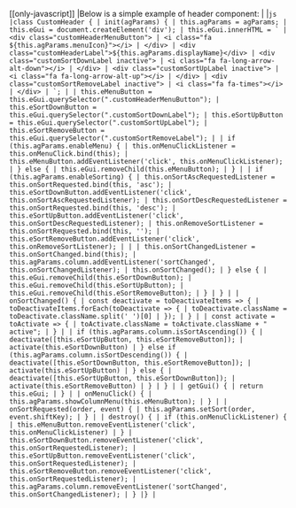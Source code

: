 [[only-javascript]]
|Below is a simple example of header component:
|
|`` js |class CustomHeader { | init(agParams) { | this.agParams = agParams; | this.eGui = document.createElement('div'); | this.eGui.innerHTML = ` | <div class="customHeaderMenuButton"> | <i class="fa ${this.agParams.menuIcon}"></i> | </div> | <div class="customHeaderLabel">${this.agParams.displayName}</div> | <div class="customSortDownLabel inactive"> | <i class="fa fa-long-arrow-alt-down"></i> | </div> | <div class="customSortUpLabel inactive"> | <i class="fa fa-long-arrow-alt-up"></i> | </div> | <div class="customSortRemoveLabel inactive"> | <i class="fa fa-times"></i> | </div> | `; | | this.eMenuButton = this.eGui.querySelector(".customHeaderMenuButton"); | this.eSortDownButton = this.eGui.querySelector(".customSortDownLabel"); | this.eSortUpButton = this.eGui.querySelector(".customSortUpLabel"); | this.eSortRemoveButton = this.eGui.querySelector(".customSortRemoveLabel"); | | if (this.agParams.enableMenu) { | this.onMenuClickListener = this.onMenuClick.bind(this); | this.eMenuButton.addEventListener('click', this.onMenuClickListener); | } else { | this.eGui.removeChild(this.eMenuButton); | } | | if (this.agParams.enableSorting) { | this.onSortAscRequestedListener = this.onSortRequested.bind(this, 'asc'); | this.eSortDownButton.addEventListener('click', this.onSortAscRequestedListener); | this.onSortDescRequestedListener = this.onSortRequested.bind(this, 'desc'); | this.eSortUpButton.addEventListener('click', this.onSortDescRequestedListener); | this.onRemoveSortListener = this.onSortRequested.bind(this, ''); | this.eSortRemoveButton.addEventListener('click', this.onRemoveSortListener); | | | this.onSortChangedListener = this.onSortChanged.bind(this); | this.agParams.column.addEventListener('sortChanged', this.onSortChangedListener); | this.onSortChanged(); | } else { | this.eGui.removeChild(this.eSortDownButton); | this.eGui.removeChild(this.eSortUpButton); | this.eGui.removeChild(this.eSortRemoveButton); | } | } | | onSortChanged() { | const deactivate = toDeactivateItems => { | toDeactivateItems.forEach(toDeactivate => { | toDeactivate.className = toDeactivate.className.split(' ')[0] | }); | } | | const activate = toActivate => { | toActivate.className = toActivate.className + " active"; | } | | if (this.agParams.column.isSortAscending()) { | deactivate([this.eSortUpButton, this.eSortRemoveButton]); | activate(this.eSortDownButton) | } else if (this.agParams.column.isSortDescending()) { | deactivate([this.eSortDownButton, this.eSortRemoveButton]); | activate(this.eSortUpButton) | } else { | deactivate([this.eSortUpButton, this.eSortDownButton]); | activate(this.eSortRemoveButton) | } | } | | getGui() { | return this.eGui; | } | | onMenuClick() { | this.agParams.showColumnMenu(this.eMenuButton); | } | | onSortRequested(order, event) { | this.agParams.setSort(order, event.shiftKey); | } | | destroy() { | if (this.onMenuClickListener) { | this.eMenuButton.removeEventListener('click', this.onMenuClickListener) | } | this.eSortDownButton.removeEventListener('click', this.onSortRequestedListener); | this.eSortUpButton.removeEventListener('click', this.onSortRequestedListener); | this.eSortRemoveButton.removeEventListener('click', this.onSortRequestedListener); | this.agParams.column.removeEventListener('sortChanged', this.onSortChangedListener); | } |} | ``
